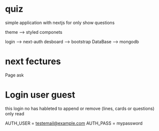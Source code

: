 # quiz
simple application with nextjs for only show questions 

theme     --> styled componets

login     --> next-auth
desboard  --> bootstrap
DataBase  --> mongodb

# next fectures
  Page ask

# Login user guest 
  this login no has hableted to append or remove (lines, cards or questions) only read

  AUTH_USER       = testemail@example.com
  AUTH_PASS       = mypassword